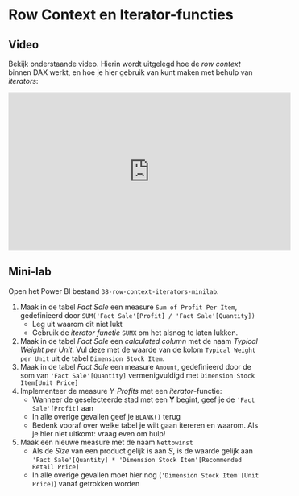 # Row Context en Iterator-functies

## Video

Bekijk onderstaande video. Hierin wordt uitgelegd hoe de *row context* binnen DAX werkt, en hoe je hier gebruik van kunt maken met behulp van *iterators*:

<iframe width="560" height="315" src="https://www.youtube.com/embed/vfD7ENQMWJA" frameborder="0" allow="accelerometer; autoplay; encrypted-media; gyroscope; picture-in-picture" allowfullscreen></iframe>

## Mini-lab

Open het Power BI bestand `38-row-context-iterators-minilab`.

1. Maak in de tabel *Fact Sale* een measure `Sum of Profit Per Item`, gedefinieerd door `SUM('Fact Sale'[Profit] / 'Fact Sale'[Quantity])`
   * Leg uit waarom dit niet lukt
   * Gebruik de *iterator functie* `SUMX` om het alsnog te laten lukken.
1. Maak in de tabel *Fact Sale* een *calculated column* met de naam *Typical Weight per Unit*. Vul deze met de waarde van de kolom `Typical Weight per Unit` uit de tabel `Dimension Stock Item`.
1. Maak in de tabel *Fact Sale* een measure `Amount`, gedefinieerd door de som van `'Fact Sale'[Quantity]` vermenigvuldigd met `Dimension Stock Item[Unit Price]`
1. Implementeer de measure *Y-Profits* met een *iterator*-functie:
   * Wanneer de geselecteerde stad met een **Y** begint, geef je de `'Fact Sale'[Profit]` aan
   * In alle overige gevallen geef je `BLANK()` terug
   * Bedenk vooraf over welke tabel je wilt gaan itereren en waarom. Als je hier niet uitkomt: vraag even om hulp!
1. Maak een nieuwe measure met de naam `Nettowinst`
   * Als de *Size* van een product gelijk is aan *S*, is de waarde gelijk aan `'Fact Sale'[Quantity] * 'Dimension Stock Item'[Recommended Retail Price]`
   * In alle overige gevallen moet hier nog (`'Dimension Stock Item'[Unit Price]`) vanaf getrokken worden
